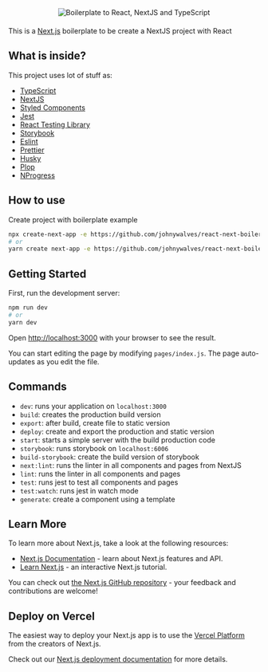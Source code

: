 <div style="display:flex;align-items:center;justify-content:center;margin:0 0 20px;">
    <img src="https://raw.githubusercontent.com/johnywalves/react-next-boilerplate/main/public/img/logo.svg" alt="Boilerplate to React, NextJS and TypeScript" />
</div>

This is a [Next.js](https://nextjs.org/) boilerplate to be create a NextJS project with React

## What is inside?

This project uses lot of stuff as:

- [TypeScript](https://www.typescriptlang.org/)
- [NextJS](https://nextjs.org/)
- [Styled Components](https://styled-components.com/)
- [Jest](https://jestjs.io/)
- [React Testing Library](https://testing-library.com/docs/react-testing-library/intro)
- [Storybook](https://storybook.js.org/)
- [Eslint](https://eslint.org/)
- [Prettier](https://prettier.io/)
- [Husky](https://github.com/typicode/husky)
- [Plop](https://github.com/plopjs/plop)
- [NProgress](https://ricostacruz.com/nprogress/)

## How to use

Create project with boilerplate example

```bash
npx create-next-app -e https://github.com/johnywalves/react-next-boilerplate
# or
yarn create next-app -e https://github.com/johnywalves/react-next-boilerplate
```

## Getting Started

First, run the development server:

```bash
npm run dev
# or
yarn dev
```

Open [http://localhost:3000](http://localhost:3000) with your browser to see the result.

You can start editing the page by modifying `pages/index.js`. The page auto-updates as you edit the file.

## Commands

- `dev`: runs your application on `localhost:3000`
- `build`: creates the production build version
- `export`: after build, create file to static version 
- `deploy`: create and export the production and static version 
- `start`: starts a simple server with the build production code
- `storybook`: runs storybook on `localhost:6006`
- `build-storybook`: create the build version of storybook
- `next:lint`: runs the linter in all components and pages from NextJS
- `lint`: runs the linter in all components and pages
- `test`: runs jest to test all components and pages
- `test:watch`: runs jest in watch mode
- `generate`: create a component using a template

## Learn More

To learn more about Next.js, take a look at the following resources:

- [Next.js Documentation](https://nextjs.org/docs) - learn about Next.js features and API.
- [Learn Next.js](https://nextjs.org/learn) - an interactive Next.js tutorial.

You can check out [the Next.js GitHub repository](https://github.com/vercel/next.js/) - your feedback and contributions are welcome!

## Deploy on Vercel

The easiest way to deploy your Next.js app is to use the [Vercel Platform](https://vercel.com/import?utm_medium=default-template&filter=next.js&utm_source=create-next-app&utm_campaign=create-next-app-readme) from the creators of Next.js.

Check out our [Next.js deployment documentation](https://nextjs.org/docs/deployment) for more details.
